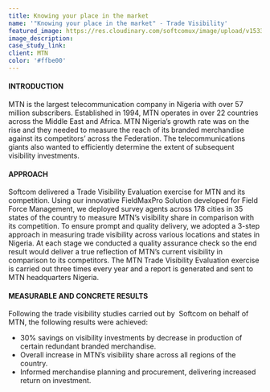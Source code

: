 ```yaml
---
title: Knowing your place in the market
name: '"Knowing your place in the market" - Trade Visibility'
featured_image: https://res.cloudinary.com/softcomux/image/upload/v1533654955/sfc/stories/mtn-trade-visibility.png
image_description:
case_study_link: 
client: MTN
color: '#ffbe00'
---
```


#### INTRODUCTION
MTN is the largest telecommunication company in Nigeria with over 57 million subscribers. Established in 1994, MTN operates in over 22 countries across the Middle East and Africa. MTN Nigeria’s growth rate was on the rise and they needed to measure the reach of its branded merchandise against its competitors’ across the Federation. The telecommunications giants also wanted to efficiently determine the extent of subsequent visibility investments.

#### APPROACH
Softcom delivered a Trade Visibility Evaluation exercise for MTN and its competition. Using our innovative FieldMaxPro Solution developed for Field Force Management, we deployed survey agents across 178 cities in 35 states of the country to measure MTN’s visibility share in comparison with its competition. To ensure prompt and quality delivery, we adopted a 3-step approach in measuring trade visibility across various locations and states in Nigeria. At each stage we conducted a quality assurance check so the end result would deliver a true reflection of MTN’s current visibility in comparison to its competitors. The MTN Trade Visibility Evaluation exercise is carried out three times every year and a report is generated and sent to MTN headquarters Nigeria.

#### MEASURABLE AND CONCRETE RESULTS
Following the trade visibility studies carried out by  Softcom on behalf of MTN, the following results were achieved:
- 30% savings on visibility investments by decrease in production of certain redundant branded merchandise.
- Overall increase in MTN’s visibility share across all regions of the country.
- Informed merchandise planning and procurement, delivering increased return on investment.

